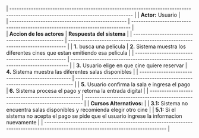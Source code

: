 | --------------------------------------------------------------------------------------------------------------------------------- |
|     **Actor:** Usuario                                                                                                            |           
| ------------------------------------------------- | ----------------------------------------------------------------------------- |                                                      
|         **Accion de los actores**                 |                      **Respuesta del sistema**                                |
| ------------------------------------------------- | ----------------------------------------------------------------------------- |
| **1.**  busca una pelicula                        | **2.** Sistema muestra los diferentes cines que estan emitiendo esa pelicula  |
| ------------------------------------------------- | ----------------------------------------------------------------------------- |
| **3.** Usuario elige en que cine quiere reservar  | **4.** Sistema muestra las diferentes salas disponibles                       |
| ------------------------------------------------- | ----------------------------------------------------------------------------- |
| **5.** Usuario confirma la sala e ingresa el pago | **6.** Sistema procesa el pago y retorna la entrada digital                   |
| ------------------------------------------------- | ----------------------------------------------------------------------------- |
|  **Cursos Alternativos:**                                                                                                         |
| **3.1:** Sistema no encuentra salas disponibles y recomienda elegir otro cine                                                     |
| **5.1:** Si el sistema no acepta el pago se pide que el usuario ingrese la informacion nuevamente                                 | 
| --------------------------------------------------------------------------------------------------------------------------------- |
